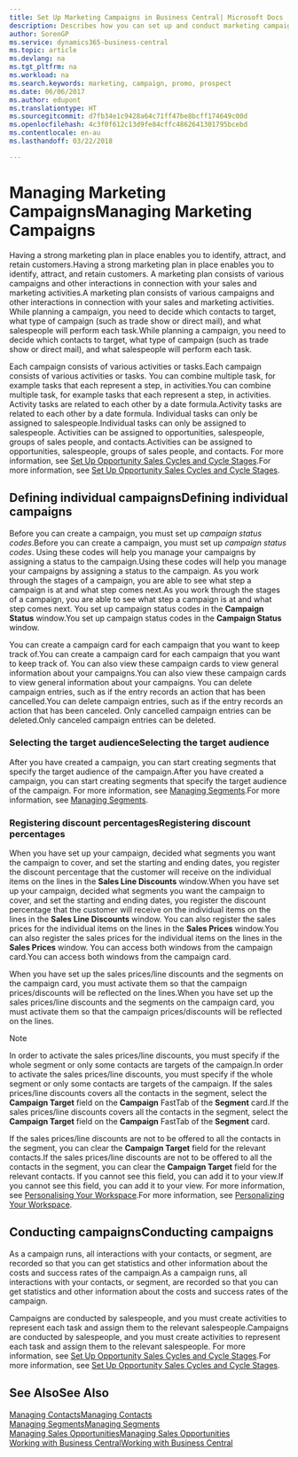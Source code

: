 ```yaml
---
title: Set Up Marketing Campaigns in Business Central| Microsoft Docs
description: Describes how you can set up and conduct marketing campaigns in Business Central to help you identify and attract prospects and retain customers.
author: SorenGP
ms.service: dynamics365-business-central
ms.topic: article
ms.devlang: na
ms.tgt_pltfrm: na
ms.workload: na
ms.search.keywords: marketing, campaign, promo, prospect
ms.date: 06/06/2017
ms.author: edupont
ms.translationtype: HT
ms.sourcegitcommit: d7fb34e1c9428a64c71ff47be8bcff174649c00d
ms.openlocfilehash: 4c3f0f612c13d9fe84cffc4862641301795bcebd
ms.contentlocale: en-au
ms.lasthandoff: 03/22/2018

---
```

# <a name="managing-marketing-campaigns"></a><span data-ttu-id="48af7-103">Managing Marketing Campaigns</span><span class="sxs-lookup"><span data-stu-id="48af7-103">Managing Marketing Campaigns</span></span>
<span data-ttu-id="48af7-104">Having a strong marketing plan in place enables you to identify, attract, and retain customers.</span><span class="sxs-lookup"><span data-stu-id="48af7-104">Having a strong marketing plan in place enables you to identify, attract, and retain customers.</span></span> <span data-ttu-id="48af7-105">A marketing plan consists of various campaigns and other interactions in connection with your sales and marketing activities.</span><span class="sxs-lookup"><span data-stu-id="48af7-105">A marketing plan consists of various campaigns and other interactions in connection with your sales and marketing activities.</span></span> <span data-ttu-id="48af7-106">While planning a campaign, you need to decide which contacts to target, what type of campaign (such as trade show or direct mail), and what salespeople will perform each task.</span><span class="sxs-lookup"><span data-stu-id="48af7-106">While planning a campaign, you need to decide which contacts to target, what type of campaign (such as trade show or direct mail), and what salespeople will perform each task.</span></span>

<span data-ttu-id="48af7-107">Each campaign consists of various activities or tasks.</span><span class="sxs-lookup"><span data-stu-id="48af7-107">Each campaign consists of various activities or tasks.</span></span> <span data-ttu-id="48af7-108">You can combine multiple task, for example tasks that each represent a step, in activities.</span><span class="sxs-lookup"><span data-stu-id="48af7-108">You can combine multiple task, for example tasks that each represent a step, in activities.</span></span> <span data-ttu-id="48af7-109">Activity tasks are related to each other by a date formula.</span><span class="sxs-lookup"><span data-stu-id="48af7-109">Activity tasks are related to each other by a date formula.</span></span> <span data-ttu-id="48af7-110">Individual tasks can only be assigned to salespeople.</span><span class="sxs-lookup"><span data-stu-id="48af7-110">Individual tasks can only be assigned to salespeople.</span></span> <span data-ttu-id="48af7-111">Activities can be assigned to opportunities, salespeople, groups of sales people, and contacts.</span><span class="sxs-lookup"><span data-stu-id="48af7-111">Activities can be assigned to opportunities, salespeople, groups of sales people, and contacts.</span></span> <span data-ttu-id="48af7-112">For more information, see [Set Up Opportunity Sales Cycles and Cycle Stages](marketing-how-setup-opportunity-sales-cycles-stages.md).</span><span class="sxs-lookup"><span data-stu-id="48af7-112">For more information, see [Set Up Opportunity Sales Cycles and Cycle Stages](marketing-how-setup-opportunity-sales-cycles-stages.md).</span></span>

## <a name="defining-individual-campaigns"></a><span data-ttu-id="48af7-113">Defining individual campaigns</span><span class="sxs-lookup"><span data-stu-id="48af7-113">Defining individual campaigns</span></span>
<span data-ttu-id="48af7-114">Before you can create a campaign, you must set up *campaign status codes*.</span><span class="sxs-lookup"><span data-stu-id="48af7-114">Before you can create a campaign, you must set up *campaign status codes*.</span></span> <span data-ttu-id="48af7-115">Using these codes will help you manage your campaigns by assigning a status to the campaign.</span><span class="sxs-lookup"><span data-stu-id="48af7-115">Using these codes will help you manage your campaigns by assigning a status to the campaign.</span></span> <span data-ttu-id="48af7-116">As you work through the stages of a campaign, you are able to see what step a campaign is at and what step comes next.</span><span class="sxs-lookup"><span data-stu-id="48af7-116">As you work through the stages of a campaign, you are able to see what step a campaign is at and what step comes next.</span></span> <span data-ttu-id="48af7-117">You set up campaign status codes in the **Campaign Status** window.</span><span class="sxs-lookup"><span data-stu-id="48af7-117">You set up campaign status codes in the **Campaign Status** window.</span></span>

<span data-ttu-id="48af7-118">You can create a campaign card for each campaign that you want to keep track of.</span><span class="sxs-lookup"><span data-stu-id="48af7-118">You can create a campaign card for each campaign that you want to keep track of.</span></span> <span data-ttu-id="48af7-119">You can also view these campaign cards to view general information about your campaigns.</span><span class="sxs-lookup"><span data-stu-id="48af7-119">You can also view these campaign cards to view general information about your campaigns.</span></span>
<span data-ttu-id="48af7-120">You can delete campaign entries, such as if the entry records an action that has been cancelled.</span><span class="sxs-lookup"><span data-stu-id="48af7-120">You can delete campaign entries, such as if the entry records an action that has been canceled.</span></span> <span data-ttu-id="48af7-121">Only cancelled campaign entries can be deleted.</span><span class="sxs-lookup"><span data-stu-id="48af7-121">Only canceled campaign entries can be deleted.</span></span>

### <a name="selecting-the-target-audience"></a><span data-ttu-id="48af7-122">Selecting the target audience</span><span class="sxs-lookup"><span data-stu-id="48af7-122">Selecting the target audience</span></span>
<span data-ttu-id="48af7-123">After you have created a campaign, you can start creating segments that specify the target audience of the campaign.</span><span class="sxs-lookup"><span data-stu-id="48af7-123">After you have created a campaign, you can start creating segments that specify the target audience of the campaign.</span></span> <span data-ttu-id="48af7-124">For more information, see [Managing Segments](marketing-segments.md).</span><span class="sxs-lookup"><span data-stu-id="48af7-124">For more information, see [Managing Segments](marketing-segments.md).</span></span>

### <a name="registering-discount-percentages"></a><span data-ttu-id="48af7-125">Registering discount percentages</span><span class="sxs-lookup"><span data-stu-id="48af7-125">Registering discount percentages</span></span>
<span data-ttu-id="48af7-126">When you have set up your campaign, decided what segments you want the campaign to cover, and set the starting and ending dates, you register the discount percentage that the customer will receive on the individual items on the lines in the **Sales Line Discounts** window.</span><span class="sxs-lookup"><span data-stu-id="48af7-126">When you have set up your campaign, decided what segments you want the campaign to cover, and set the starting and ending dates, you register the discount percentage that the customer will receive on the individual items on the lines in the **Sales Line Discounts** window.</span></span> <span data-ttu-id="48af7-127">You can also register the sales prices for the individual items on the lines in the **Sales Prices** window.</span><span class="sxs-lookup"><span data-stu-id="48af7-127">You can also register the sales prices for the individual items on the lines in the **Sales Prices** window.</span></span> <span data-ttu-id="48af7-128">You can access both windows from the campaign card.</span><span class="sxs-lookup"><span data-stu-id="48af7-128">You can access both windows from the campaign card.</span></span>

 <span data-ttu-id="48af7-129">When you have set up the sales prices/line discounts and the segments on the campaign card, you must activate them so that the campaign prices/discounts will be reflected on the lines.</span><span class="sxs-lookup"><span data-stu-id="48af7-129">When you have set up the sales prices/line discounts and the segments on the campaign card, you must activate them so that the campaign prices/discounts will be reflected on the lines.</span></span>

> [!NOTE]  
>   <span data-ttu-id="48af7-130">In order to activate the sales prices/line discounts, you must specify if the whole segment or only some contacts are targets of the campaign.</span><span class="sxs-lookup"><span data-stu-id="48af7-130">In order to activate the sales prices/line discounts, you must specify if the whole segment or only some contacts are targets of the campaign.</span></span> <span data-ttu-id="48af7-131">If the sales prices/line discounts covers all the contacts in the segment, select the **Campaign Target** field on the **Campaign** FastTab of the **Segment** card.</span><span class="sxs-lookup"><span data-stu-id="48af7-131">If the sales prices/line discounts covers all the contacts in the segment, select the **Campaign Target** field on the **Campaign** FastTab of the **Segment** card.</span></span>

<span data-ttu-id="48af7-132">If the sales prices/line discounts are not to be offered to all the contacts in the segment, you can clear the **Campaign Target** field for the relevant contacts.</span><span class="sxs-lookup"><span data-stu-id="48af7-132">If the sales prices/line discounts are not to be offered to all the contacts in the segment, you can clear the **Campaign Target** field for the relevant contacts.</span></span> <span data-ttu-id="48af7-133">If you cannot see this field, you can add it to your view.</span><span class="sxs-lookup"><span data-stu-id="48af7-133">If you cannot see this field, you can add it to your view.</span></span> <span data-ttu-id="48af7-134">For more information, see [Personalising Your Workspace](ui-personalization-user.md).</span><span class="sxs-lookup"><span data-stu-id="48af7-134">For more information, see [Personalizing Your Workspace](ui-personalization-user.md).</span></span>

## <a name="conducting-campaigns"></a><span data-ttu-id="48af7-135">Conducting campaigns</span><span class="sxs-lookup"><span data-stu-id="48af7-135">Conducting campaigns</span></span>
<span data-ttu-id="48af7-136">As a campaign runs, all interactions with your contacts, or segment, are recorded so that you can get statistics and other information about the costs and success rates of the campaign.</span><span class="sxs-lookup"><span data-stu-id="48af7-136">As a campaign runs, all interactions with your contacts, or segment, are recorded so that you can get statistics and other information about the costs and success rates of the campaign.</span></span>

<span data-ttu-id="48af7-137">Campaigns are conducted by salespeople, and you must create activities to represent each task and assign them to the relevant salespeople.</span><span class="sxs-lookup"><span data-stu-id="48af7-137">Campaigns are conducted by salespeople, and you must create activities to represent each task and assign them to the relevant salespeople.</span></span> <span data-ttu-id="48af7-138">For more information, see [Set Up Opportunity Sales Cycles and Cycle Stages](marketing-how-setup-opportunity-sales-cycles-stages.md).</span><span class="sxs-lookup"><span data-stu-id="48af7-138">For more information, see [Set Up Opportunity Sales Cycles and Cycle Stages](marketing-how-setup-opportunity-sales-cycles-stages.md).</span></span>

## <a name="see-also"></a><span data-ttu-id="48af7-139">See Also</span><span class="sxs-lookup"><span data-stu-id="48af7-139">See Also</span></span>
[<span data-ttu-id="48af7-140">Managing Contacts</span><span class="sxs-lookup"><span data-stu-id="48af7-140">Managing Contacts</span></span>](marketing-contacts.md)  
[<span data-ttu-id="48af7-141">Managing Segments</span><span class="sxs-lookup"><span data-stu-id="48af7-141">Managing Segments</span></span>](marketing-segments.md)  
[<span data-ttu-id="48af7-142">Managing Sales Opportunities</span><span class="sxs-lookup"><span data-stu-id="48af7-142">Managing Sales Opportunities</span></span>](marketing-manage-sales-opportunities.md)  
[<span data-ttu-id="48af7-143">Working with Business Central</span><span class="sxs-lookup"><span data-stu-id="48af7-143">Working with Business Central</span></span>](ui-work-product.md)  

